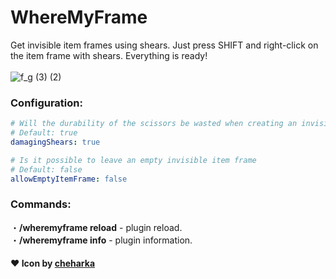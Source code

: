 # WhereMyFrame
Get invisible item frames using shears. Just press SHIFT and right-click on the item frame with shears. Everything is ready!
<br><br>
![f_g (3) (2)](https://github.com/user-attachments/assets/a49eb991-b6db-424c-93c4-a5cf45021bcf)

### Configuration:
```yaml
# Will the durability of the scissors be wasted when creating an invisible item frame
# Default: true
damagingShears: true

# Is it possible to leave an empty invisible item frame
# Default: false
allowEmptyItemFrame: false
```

### Commands:
・**/wheremyframe reload** - plugin reload.<br>
・**/wheremyframe info** - plugin information.<br>

#### ❤️ Icon by [cheharka](https://purcat.monster/)
